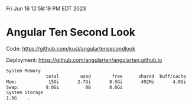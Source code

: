 Fri Jun 16 12:58:19 PM EDT 2023

# Angular Ten Second Look

Code: https://github.com/kusl/angulartensecondlook

Deployment: https://github.com/angularten/angularten.github.io

```bash
System Memory
               total        used        free      shared  buff/cache   available
Mem:            15Gi       2.7Gi       8.5Gi       492Mi       4.0Gi        11Gi
Swap:          8.0Gi          0B       8.0Gi
System Storage
1.5G	.
```
```bash
